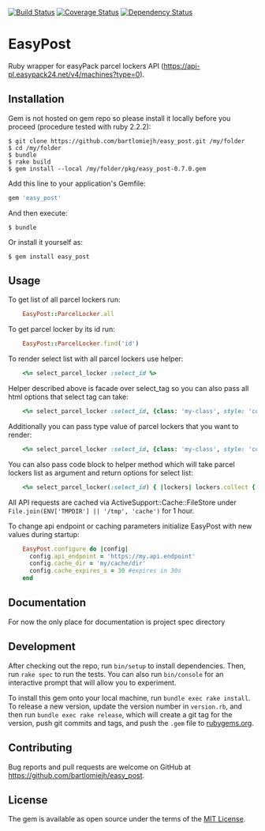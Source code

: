 [![Build Status](https://travis-ci.org/bartlomiejh/easy_post.svg)](https://travis-ci.org/bartlomiejh/easy_post)
[![Coverage Status](https://coveralls.io/repos/bartlomiejh/easy_post/badge.svg?branch=master&service=github)](https://coveralls.io/github/bartlomiejh/easy_post?branch=master)
[![Dependency Status](https://gemnasium.com/bartlomiejh/easy_post.svg)](https://gemnasium.com/bartlomiejh/easy_post)

# EasyPost

Ruby wrapper for easyPack parcel lockers API (https://api-pl.easypack24.net/v4/machines?type=0).

## Installation

Gem is not hosted on gem repo so please install it locally before you proceed (procedure tested with ruby 2.2.2):

    $ git clone https://github.com/bartlomiejh/easy_post.git /my/folder
    $ cd /my/folder
    $ bundle
    $ rake build
    $ gem install --local /my/folder/pkg/easy_post-0.7.0.gem

Add this line to your application's Gemfile:

```ruby
gem 'easy_post'
```

And then execute:

    $ bundle

Or install it yourself as:

    $ gem install easy_post

## Usage

To get list of all parcel lockers run:
```ruby
    EasyPost::ParcelLocker.all
```

To get parcel locker by its id run:
```ruby
    EasyPost::ParcelLocker.find('id')
```

To render select list with all parcel lockers use helper:
```ruby
    <%= select_parcel_locker :select_id %>
```

Helper described above is facade over select_tag so you can also pass all html options that select tag can take:
```ruby
    <%= select_parcel_locker :select_id, {class: 'my-class', style: 'color: red;'} %>
```

Additionally you can pass type value of parcel lockers that you want to render:
```ruby
    <%= select_parcel_locker :select_id, {class: 'my-class', style: 'color: red;'}, type_value %>
```

You can also pass code block to helper method which will take parcel lockers list as argument and return options for select list:
```ruby
    <%= select_parcel_locker(:select_id) { |lockers| lockers.collect { |l| [l.address['street'], l.id] } } %>
```

All API requests are cached via ActiveSupport::Cache::FileStore under `File.join(ENV['TMPDIR'] || '/tmp', 'cache')` for 1 hour.

To change api endpoint or caching parameters initialize EasyPost with new values during startup:
```ruby
    EasyPost.configure do |config|
      config.api_endpoint = 'https://my.api.endpoint'
      config.cache_dir = 'my/cache/dir'
      config.cache_expires_s = 30 #expires in 30s
    end
```

## Documentation

For now the only place for documentation is project spec directory

## Development

After checking out the repo, run `bin/setup` to install dependencies. Then, run `rake spec` to run the tests. You can also run `bin/console` for an interactive prompt that will allow you to experiment.

To install this gem onto your local machine, run `bundle exec rake install`. To release a new version, update the version number in `version.rb`, and then run `bundle exec rake release`, which will create a git tag for the version, push git commits and tags, and push the `.gem` file to [rubygems.org](https://rubygems.org).

## Contributing

Bug reports and pull requests are welcome on GitHub at https://github.com/bartlomiejh/easy_post.


## License

The gem is available as open source under the terms of the [MIT License](http://opensource.org/licenses/MIT).

